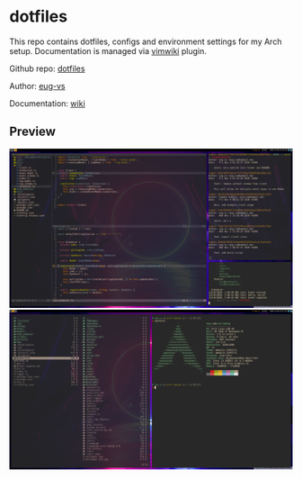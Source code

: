 # dotfiles
This repo contains dotfiles, configs and environment settings for my Arch setup.
Documentation is managed via [vimwiki](https://github.com/vimwiki/vimwiki) plugin.

Github repo: [dotfiles](https://github.com/eug-vs/dotfiles)

Author: [eug-vs](https://github.com/eug-vs/)

Documentation: [wiki](../Documents/wiki/index.md)

## Preview
![project-layout](../Pictures/Porn/project-layout.png)
![neofetch](../Pictures/Porn/neofetch.png)
